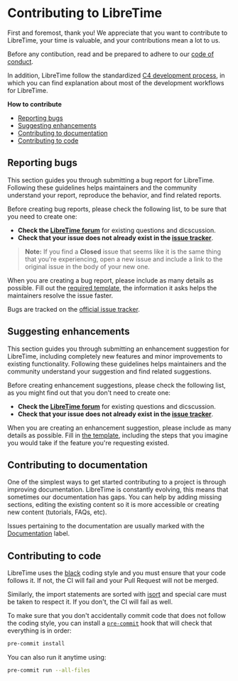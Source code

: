 # Contributing to LibreTime

First and foremost, thank you! We appreciate that you want to contribute to LibreTime, your time is valuable, and your contributions mean a lot to us.

Before any contibution, read and be prepared to adhere to our [code of conduct](https://github.com/libretime/code-of-conduct/blob/master/code_of_conduct.md).

In addition, LibreTime follow the standardized [C4 development process](https://rfc.zeromq.org/spec:42/c4/), in which you can find explanation about most of the development workflows for LibreTime.

**How to contribute**

- [Reporting bugs](#reporting-bugs)
- [Suggesting enhancements](#suggesting-enhancements)
- [Contributing to documentation](#contributing-to-documentation)
- [Contributing to code](#contributing-to-code)

## Reporting bugs

This section guides you through submitting a bug report for LibreTime.
Following these guidelines helps maintainers and the community understand your report, reproduce the behavior, and find related reports.

Before creating bug reports, please check the following list, to be sure that you need to create one:

- **Check the [LibreTime forum](https://discourse.libretime.org/)** for existing questions and dicscussion.
- **Check that your issue does not already exist in the [issue tracker](https://github.com/libretime/libretime/issues?q=is%3aissue+label%3abug)**.

> **Note:** If you find a **Closed** issue that seems like it is the same thing that you're experiencing, open a new issue and include a link to the original issue in the body of your new one.

When you are creating a bug report, please include as many details as possible. Fill out the [required template](https://github.com/libretime/libretime/issues/new?labels=bug&template=bug_report.md), the information it asks helps the maintainers resolve the issue faster.

Bugs are tracked on the [official issue tracker](https://github.com/libretime/libretime/issues).

## Suggesting enhancements

This section guides you through submitting an enhancement suggestion for LibreTime, including completely new features and minor improvements to existing functionality. Following these guidelines helps maintainers and the community understand your suggestion and find related suggestions.

Before creating enhancement suggestions, please check the following list, as you might find out that you don't need to create one:

- **Check the [LibreTime forum](https://discourse.libretime.org/)** for existing questions and dicscussion.
- **Check that your issue does not already exist in the [issue tracker](https://github.com/libretime/libretime/issues?q=is%3aissue+label%3afeature-request)**.

When you are creating an enhancement suggestion, please include as many details as possible. Fill in [the template](https://github.com/libretime/libretime/issues/new?labels=feature-request&template=feature_request.md), including the steps that you imagine you would take if the feature you're requesting existed.

## Contributing to documentation

One of the simplest ways to get started contributing to a project is through improving documentation. LibreTime is constantly evolving, this means that sometimes our documentation has gaps. You can help by adding missing sections, editing the existing content so it is more accessible or creating new content (tutorials, FAQs, etc).

Issues pertaining to the documentation are usually marked with the [Documentation](https://github.com/libretime/libretime/labels/documentation) label.

## Contributing to code

LibreTime uses the [black](https://github.com/psf/black) coding style and you must ensure that your code follows it. If not, the CI will fail and your Pull Request will not be merged.

Similarly, the import statements are sorted with [isort](https://github.com/pycqa/isort) and special care must be taken to respect it. If you don't, the CI will fail as well.

To make sure that you don't accidentally commit code that does not follow the coding style, you can install a [`pre-commit`](https://pre-commit.com/) hook that will check that everything is in order:

```bash
pre-commit install
```

You can also run it anytime using:

```bash
pre-commit run --all-files
```
